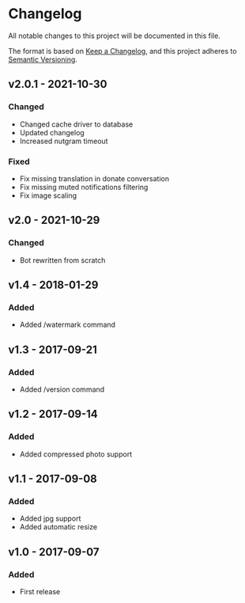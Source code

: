 # Changelog

All notable changes to this project will be documented in this file.

The format is based on [Keep a Changelog](https://keepachangelog.com/en/1.0.0/), and this project adheres
to [Semantic Versioning](https://semver.org/spec/v2.0.0.html).

## v2.0.1 - 2021-10-30

### Changed

- Changed cache driver to database
- Updated changelog
- Increased nutgram timeout

### Fixed

- Fix missing translation in donate conversation
- Fix missing muted notifications filtering
- Fix image scaling

## v2.0 - 2021-10-29

### Changed

- Bot rewritten from scratch

## v1.4 - 2018-01-29

### Added

- Added /watermark command

## v1.3 - 2017-09-21

### Added

- Added /version command

## v1.2 - 2017-09-14
### Added

- Added compressed photo support

## v1.1 - 2017-09-08
### Added

- Added jpg support
- Added automatic resize

## v1.0 - 2017-09-07
### Added

- First release
